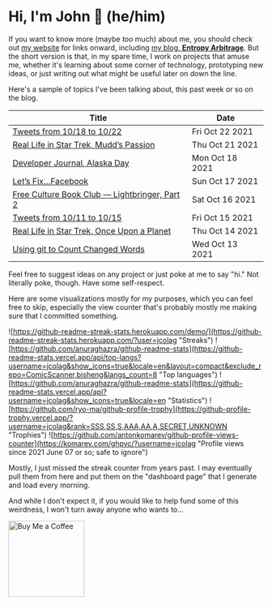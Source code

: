 # Hi, I'm John 👋 (he/him)

If you want to know more (maybe *too* much) about me, you should check out [my website](https://john.colagioia.net/) for links onward, including [my blog, **Entropy Arbitrage**](https://john.colagioia.net/blog).  But the short version is that, in my spare time, I work on projects that amuse me, whether it's learning about some corner of technology, prototyping new ideas, or just writing out what might be useful later on down the line.

Here's a sample of topics I've been talking about, this past week or so on the blog.

|Title|Date|
|-----|-------|
|[Tweets from 10/18 to 10/22](https://john.colagioia.net/blog/media/2021/10/22/week.html)|Fri Oct 22 2021|
|[Real Life in Star Trek, Mudd’s Passion](https://john.colagioia.net/blog/2021/10/21/passion.html)|Thu Oct 21 2021|
|[Developer Journal, Alaska Day](https://john.colagioia.net/blog/2021/10/18/alaska.html)|Mon Oct 18 2021|
|[Let’s Fix…Facebook](https://john.colagioia.net/blog/2021/10/17/facebook.html)|Sun Oct 17 2021|
|[Free Culture Book Club — Lightbringer, Part 2](https://john.colagioia.net/blog/2021/10/16/lightbringer2.html)|Sat Oct 16 2021|
|[Tweets from 10/11 to 10/15](https://john.colagioia.net/blog/media/2021/10/15/week.html)|Fri Oct 15 2021|
|[Real Life in Star Trek, Once Upon a Planet](https://john.colagioia.net/blog/2021/10/14/once-upon.html)|Thu Oct 14 2021|
|[Using git to Count Changed Words](https://john.colagioia.net/blog/2021/10/13/words-changed.html)|Wed Oct 13 2021|

Feel free to suggest ideas on any project or just poke at me to say "hi." Not literally poke, though. Have some self-respect.

Here are some visualizations mostly for my purposes, which you can feel free to skip, especially the view counter that's probably mostly me making sure that I committed something.

![https://github-readme-streak-stats.herokuapp.com/demo/](https://github-readme-streak-stats.herokuapp.com/?user=jcolag "Streaks")
![https://github.com/anuraghazra/github-readme-stats](https://github-readme-stats.vercel.app/api/top-langs?username=jcolag&show_icons=true&locale=en&layout=compact&exclude_repo=ComicScanner,bisheng&langs_count=8 "Top languages")
![https://github.com/anuraghazra/github-readme-stats](https://github-readme-stats.vercel.app/api?username=jcolag&show_icons=true&locale=en "Statistics")
![https://github.com/ryo-ma/github-profile-trophy](https://github-profile-trophy.vercel.app/?username=jcolag&rank=SSS,SS,S,AAA,AA,A,SECRET,UNKNOWN "Trophies")
![https://github.com/antonkomarev/github-profile-views-counter](https://komarev.com/ghpvc/?username=jcolag "Profile views since 2021 June 07 or so; safe to ignore")

Mostly, I just missed the streak counter from years past.  I may eventually pull them from here and put them on the "dashboard page" that I generate and load every morning.

And while I don't expect it, if you would like to help fund some of this weirdness, I won't turn away anyone who wants to...

[<img src="https://cdn.buymeacoffee.com/buttons/v2/default-yellow.png" alt="Buy Me a Coffee" width="150px"/>](https://www.buymeacoffee.com/jcolag)
